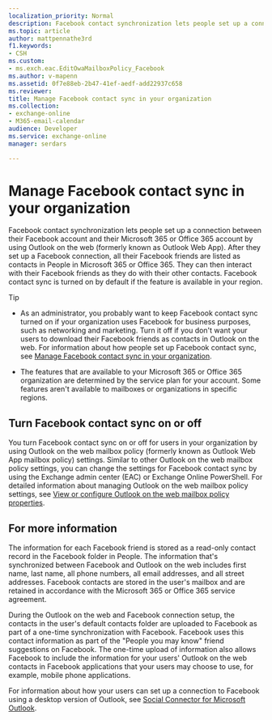 ```yaml
---
localization_priority: Normal
description: Facebook contact synchronization lets people set up a connection between their Facebook account and their Microsoft 365 or Office 365 account by using Outlook on the web After they set up a Facebook connection, all their Facebook friends are listed as contacts in People in Microsoft 365 or Office 365. They can then interact with their Facebook friends as they do with their other contacts. Facebook contact sync is turned on by default if the feature is available in your region.
ms.topic: article
author: mattpennathe3rd
f1.keywords:
- CSH
ms.custom:
- ms.exch.eac.EditOwaMailboxPolicy_Facebook
ms.author: v-mapenn
ms.assetid: 0f7e88eb-2b47-41ef-aedf-add22937c658
ms.reviewer: 
title: Manage Facebook contact sync in your organization
ms.collection: 
- exchange-online
- M365-email-calendar
audience: Developer
ms.service: exchange-online
manager: serdars

---
```


# Manage Facebook contact sync in your organization

Facebook contact synchronization lets people set up a connection between their Facebook account and their Microsoft 365 or Office 365 account by using Outlook on the web (formerly known as Outlook Web App). After they set up a Facebook connection, all their Facebook friends are listed as contacts in People in Microsoft 365 or Office 365. They can then interact with their Facebook friends as they do with their other contacts. Facebook contact sync is turned on by default if the feature is available in your region.

> [!TIP]
> 
> - As an administrator, you probably want to keep Facebook contact sync turned on if your organization uses Facebook for business purposes, such as networking and marketing. Turn it off if you don't want your users to download their Facebook friends as contacts in Outlook on the web. For information about how people set up Facebook contact sync, see [Manage Facebook contact sync in your organization](manage-facebook-contact-sync.md).
> 
> - The features that are available to your Microsoft 365 or Office 365 organization are determined by the service plan for your account. Some features aren't available to mailboxes or organizations in specific regions.

## Turn Facebook contact sync on or off

You turn Facebook contact sync on or off for users in your organization by using Outlook on the web mailbox policy (formerly known as Outlook Web App mailbox policy) settings. Similar to other Outlook on the web mailbox policy settings, you can change the settings for Facebook contact sync by using the Exchange admin center (EAC) or Exchange Online PowerShell. For detailed information about managing Outlook on the web mailbox policy settings, see [View or configure Outlook on the web mailbox policy properties](../clients-and-mobile-in-exchange-online/outlook-on-the-web/configure-outlook-web-app-mailbox-policy-properties.md).

## For more information

The information for each Facebook friend is stored as a read-only contact record in the Facebook folder in People. The information that's synchronized between Facebook and Outlook on the web includes first name, last name, all phone numbers, all email addresses, and all street addresses. Facebook contacts are stored in the user's mailbox and are retained in accordance with the Microsoft 365 or Office 365 service agreement.

During the Outlook on the web and Facebook connection setup, the contacts in the user's default contacts folder are uploaded to Facebook as part of a one-time synchronization with Facebook. Facebook uses this contact information as part of the "People you may know" friend suggestions on Facebook. The one-time upload of information also allows Facebook to include the information for your users' Outlook on the web contacts in Facebook applications that your users may choose to use, for example, mobile phone applications.

For information about how your users can set up a connection to Facebook using a desktop version of Outlook, see [Social Connector for Microsoft Outlook](https://go.microsoft.com/fwlink/p/?LinkId=280216).
